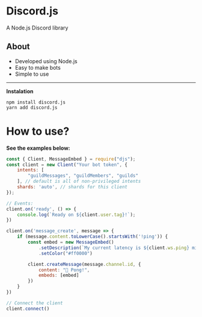 # Discord.js

<p>A Node.js Discord library</p>

## About

- Developed using Node.js 
- Easy to make bots 
- Simple to use 

<hr>

**Instalation**
```sh-session
npm install discord.js
yarn add discord.js
```

# How to use?
**See the examples below:**
```js
const { Client, MessageEmbed } = require("djs");
const client = new Client("Your bot token", {
    intents: [
        "guildMessages", "guildMembers", "guilds"
    ], // default is all of non-privileged intents 
    shards: 'auto', // shards for this client
});

// Events:
client.on('ready', () => {
    console.log(`Ready on ${client.user.tag}!`);
})

client.on('message_create', message => {
    if (message.content.toLowerCase().startsWith('!ping')) {
        const embed = new MessageEmbed()
            .setDescription(`My current latency is ${client.ws.ping} milliseconds!`)
            .setColor("#ff0000")

        client.createMessage(message.channel.id, {
            content: "🏓 Pong!",
            embeds: [embed]
        })
    }
})

// Connect the client
client.connect()
```
